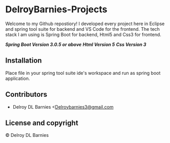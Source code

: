 # DelroyBarnies-Projects

Welcome to my Github repostiory! I developed every project here in Eclipse and spring tool suite for backend and VS Code for the frontend. The tech stack I am using is Spring Boot for backend, Html5 and Css3 for frontend.

***Spring Boot Version 3.0.5 or above***
***Html Version 5***
***Css Version 3***

## Installation

Place file in your spring tool suite ide's workspace and run as spring boot application.

## Contributors

- Delroy DL Barnies <Delroybarnies3@gmail.com

## License and copyright

© Delroy DL Barnies
